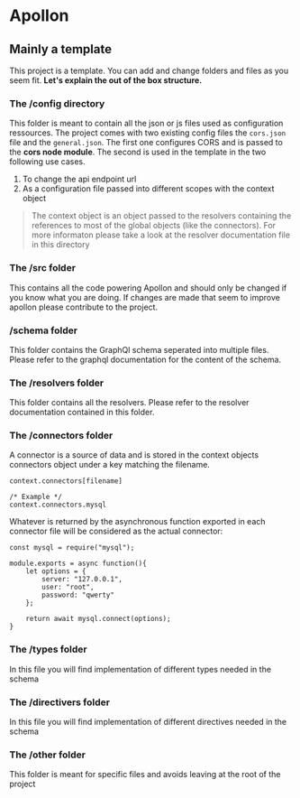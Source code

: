 # Apollon

## Mainly a template

This project is a template. You can add and change folders and files as you seem fit. **Let's explain the out of the box structure.**

### The /config directory

This folder is meant to contain all the json or js files used as configuration ressources. The project comes with two existing config files the ```cors.json``` file and the ```general.json```. The first one configures CORS and is passed to the **cors node module**. The second is used in the template in the two following use cases.
  1. To change the api endpoint url
  2. As a configuration file passed into different scopes with the context object
> The context object is an object passed to the resolvers containing the references to most of the global objects (like the connectors). For more informaton please take a look at the resolver documentation file in this directory

### The /src folder

This contains all the code powering Apollon and should only be changed if you know what you are doing. If changes are made that seem to improve apollon please contribute to the project.

### /schema folder

This folder contains the GraphQl schema seperated into multiple files. Please refer to the graphql documentation for the content of the schema. 
  
### The /resolvers folder

This folder contains all the resolvers. Please refer to the resolver documentation contained in this folder.

### The /connectors folder

A connector is a source of data and is stored in the context objects connectors object under a key matching the filename.
```
context.connectors[filename]

/* Example */
context.connectors.mysql
```
 Whatever is returned by the asynchronous function exported in each connector file will be considered as the actual connector:
 ```
 const mysql = require("mysql");

 module.exports = async function(){
     let options = {
         server: "127.0.0.1",
         user: "root",
         password: "qwerty"
     };

     return await mysql.connect(options);
 }
 ```

 ### The /types folder

 In this file you will find implementation of different types needed in the schema

 ### The /directivers folder

 In this file you will find implementation of different directives needed in the schema

 ### The /other folder 

 This folder is meant for specific files and avoids leaving at the root of the project
